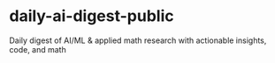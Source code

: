 # daily-ai-digest-public
Daily digest of AI/ML &amp; applied math research with actionable insights, code, and math
